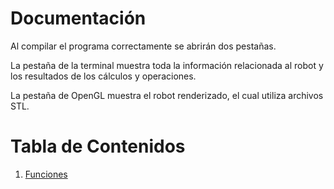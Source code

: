 # Documentación

Al compilar el programa correctamente se abrirán dos pestañas.

La pestaña de la terminal muestra toda la información relacionada al robot y los resultados de los cálculos y operaciones.

La pestaña de OpenGL muestra el robot renderizado, el cual utiliza archivos STL.

# Tabla de Contenidos

1. [Funciones](usuario/1.%20Funciones.md)
